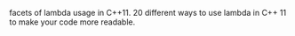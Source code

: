 facets of lambda usage in C++11.
20 different ways to use lambda in C++ 11 to make your code more readable.